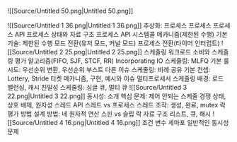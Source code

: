 ![[Source/Untitled 50.png|Untitled 50.png]]
  
![[Source/Untitled 1 36.png|Untitled 1 36.png]]
추상화: 프로세스
프로세스
프로세스 API
프로세스 상태와 자료 구조
프로세스 API
시스템콜
메카니즘(제한된 수행)
기본 기술: 제한된 수행
모드 전환(유저 모드, 커널 모드)
프로세스 전환(타이머 인터럽트)
![[Source/Untitled 2 25.png|Untitled 2 25.png]]
스케줄링
워크로드 소비와 스케줄링 평가
알고리즘(FIFO, SJF, STCF, RR)
Incorporating IO
스케줄링: MLFQ
기본 룰
시도: 우선순위 변환, 우선순위 부스트
다른 이슈
스케줄링: 비례 공유
기본 컨셉: Lottery, Stride
티켓 메카니즘, 구현, 예시와 이슈
멀티프로세서 스케줄링
배경: 로드 밸런싱, 캐시 친밀성
스케줄링: 싱글 큐, 멀티 큐
![[Source/Untitled 3 22.png|Untitled 3 22.png]]
동시성: 소개
핵심 문제: 제어 안되는 스케줄
경쟁 상태, 상호 배제, 원자성
스레드 API
스레드 vs 프로세스
스레드 조작: 생성, 완료, mutex
락
평가 방법
설계 방법: 네 원자적 연산
스핀 vs 슬립
락 자료 구조
리스트, 큐, 해시
![[Source/Untitled 4 16.png|Untitled 4 16.png]]
조건 변수
세마포
일반적인 동시성 문제